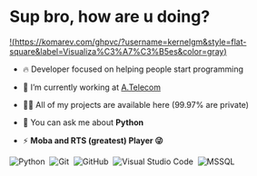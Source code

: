 
<h1 align="left">Sup bro, how are u doing?</h1>

[!(https://komarev.com/ghpvc/?username=kernelgm&style=flat-square&label=Visualiza%C3%A7%C3%B5es&color=gray)](https://komarev.com/ghpvc/?username=kernelgm&style=flat-square&label=Visualiza%C3%A7%C3%B5es&color=gray)

- 🔥 Developer focused on helping people start programming 

- 🔭 I’m currently working at [A.Telecom](http://www.atelecom.com.br/)

- 👨‍💻 All of my projects are available here (99.97% are private)

- 💬 You can ask me about **Python**

- ⚡ **Moba and RTS (greatest) Player 😜**

![Python](https://img.shields.io/badge/-Python-3776AB?style=flat-square&logo=Python&color=000000)&nbsp;
![Git](https://img.shields.io/badge/-Git-F05032?style=flat-square&logo=Git&color=000000)&nbsp;
![GitHub](https://img.shields.io/badge/-GitHub-181717?style=flat-square&logo=GitHub&color=000000)&nbsp;
![Visual Studio Code](https://img.shields.io/badge/-Visual%20Studio%20Code-007ACC?style=flat-square&logo=Visual%20Studio%20Code&color=000000)&nbsp;
![MSSQL](https://img.shields.io/badge/-Microsoft%20SQL%20Server-blue?style=flat-square&logo=Microsoft%20SQL%20Server&color=000000)&nbsp;
